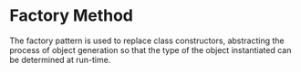 # Factory Method
The factory pattern is used to replace class constructors, abstracting the process of object generation so that the type of the object instantiated can be determined at run-time.
